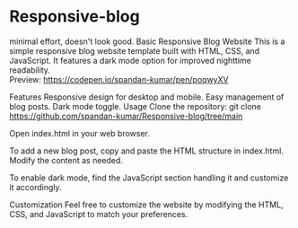 # Responsive-blog
minimal effort, doesn't look good.
Basic Responsive Blog Website 
This is a simple responsive blog website template built with HTML, CSS, and JavaScript. It features a dark mode option for improved nighttime readability. <br>
Preview: https://codepen.io/spandan-kumar/pen/poqwyXV

Features
Responsive design for desktop and mobile.
Easy management of blog posts.
Dark mode toggle.
Usage
Clone the repository: git clone https://github.com/spandan-kumar/Responsive-blog/tree/main

Open index.html in your web browser.

To add a new blog post, copy and paste the HTML structure in index.html. Modify the content as needed.

To enable dark mode, find the JavaScript section handling it and customize it accordingly.

Customization
Feel free to customize the website by modifying the HTML, CSS, and JavaScript to match your preferences.

